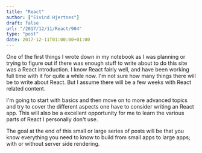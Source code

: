 ```yaml
---
title: "React"
author: ["Eivind Hjertnes"]
draft: false
url: "/2017/12/11/React/904"
type: "post"
date: 2017-12-11T01:00:00+01:00
---
```


One of the first things I wrote down in my notebook as I was planning or
trying to figure out if there was enough stuff to write about to do this
site was a React introduction. I know React fairly well, and have been
working full time with it for quite a while now. I'm not sure how many
things there will be to write about React. But I assume there will be a
few weeks with React related content.

I'm going to start with basics and then move on to more advanced topics
and try to cover the different aspects one have to consider writing an
React app. This will also be a excellent opportunity for me to learn the
various parts of React I personally don't use.

The goal at the end of this small or large series of posts will be that
you know everything you need to know to build from small apps to large
apps; with or without server side rendering.
